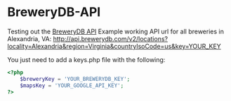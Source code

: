 # BreweryDB-API

Testing out the [BreweryDB API](http://www.brewerydb.com/developers)
Example working API url for all breweries in Alexandria, VA: http://api.brewerydb.com/v2/locations?locality=Alexandria&region=Virginia&countryIsoCode=us&key=YOUR_KEY

You just need to add a keys.php file with the following:

```php
<?php
	$breweryKey = 'YOUR_BREWERYDB_KEY';
	$mapsKey = 'YOUR_GOOGLE_API_KEY';
?>
```